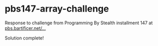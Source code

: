 # pbs147-array-challenge

Response to challenge from Programming By Stealth installment 147 at [pbs.bartificer.net/...](https://pbs.bartificer.net/pbs146)

Solution complete!
